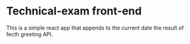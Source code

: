 # Technical-exam front-end

This is a simple react app that appends to the current date the result of  fecth greeting API.
